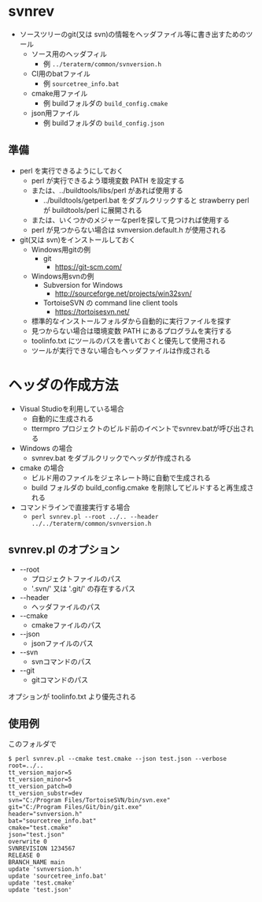 ﻿# svnrev

- ソースツリーのgit(又は svn)の情報をヘッダファイル等に書き出すためのツール
  - ソース用のヘッダフィル
    - 例 `../teraterm/common/svnversion.h`
  - CI用のbatファイル
    - 例 `sourcetree_info.bat`
  - cmake用ファイル
    - 例 buildフォルダの `build_config.cmake`
  - json用ファイル
    - 例 buildフォルダの `build_config.json`

## 準備

- perl を実行できるようにしておく
  - perl が実行できるよう環境変数 PATH を設定する
  - または、../buildtools/libs/perl があれば使用する
    - ../buildtools/getperl.bat をダブルクリックすると
      strawberry perl が buildtools/perl に展開される
  - または、いくつかのメジャーなperlを探して見つければ使用する
  - perl が見つからない場合は svnversion.default.h が使用される
- git(又は svn)をインストールしておく
  - Windows用gitの例
    - git
      - https://git-scm.com/
  - Windows用svnの例
    - Subversion for Windows
      - http://sourceforge.net/projects/win32svn/
    - TortoiseSVN の command line client tools
      - https://tortoisesvn.net/
  - 標準的なインストールフォルダから自動的に実行ファイルを探す
  - 見つからない場合は環境変数 PATH にあるプログラムを実行する
  - toolinfo.txt にツールのパスを書いておくと優先して使用される
  - ツールが実行できない場合もヘッダファイルは作成される

# ヘッダの作成方法

- Visual Studioを利用している場合
  - 自動的に生成される
  - ttermpro プロジェクトのビルド前のイベントでsvnrev.batが呼び出される
- Windows の場合
  - svnrev.bat をダブルクリックでヘッダが作成される
- cmake の場合
  - ビルド用のファイルをジェネレート時に自動で生成される
  - build フォルダの build_config.cmake を削除してビルドすると再生成される
- コマンドラインで直接実行する場合
  - `perl svnrev.pl --root ../.. --header ../../teraterm/common/svnversion.h`

## svnrev.pl のオプション

- --root
  - プロジェクトファイルのパス
  - '.svn/' 又は '.git/' の存在するパス
- --header
  - ヘッダファイルのパス
- --cmake
  - cmakeファイルのパス
- --json
  - jsonファイルのパス
- --svn
  - svnコマンドのパス
- --git
  - gitコマンドのパス

オプションが toolinfo.txt より優先される

## 使用例

このフォルダで
```
$ perl svnrev.pl --cmake test.cmake --json test.json --verbose
root=../..
tt_version_major=5
tt_version_minor=5
tt_version_patch=0
tt_version_substr=dev
svn="C:/Program Files/TortoiseSVN/bin/svn.exe"
git="C:/Program Files/Git/bin/git.exe"
header="svnversion.h"
bat="sourcetree_info.bat"
cmake="test.cmake"
json="test.json"
overwrite 0
SVNREVISION 1234567
RELEASE 0
BRANCH_NAME main
update 'svnversion.h'
update 'sourcetree_info.bat'
update 'test.cmake'
update 'test.json'
```
